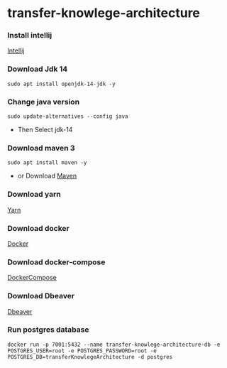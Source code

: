 # transfer-knowlege-architecture

### Install intellij

[Intellij](https://www.jetbrains.com/pt-br/idea/download)

### Download Jdk 14

```sudo apt install openjdk-14-jdk -y```

### Change java version

```sudo update-alternatives --config java```
- Then Select jdk-14

### Download maven 3

```sudo apt install maven -y```
- or Download [Maven](https://maven.apache.org/download.cgi)

### Download yarn 

[Yarn](https://classic.yarnpkg.com/en/docs/install)

### Download docker

[Docker](https://docs.docker.com/engine/install/)

### Download docker-compose

[DockerCompose](https://docs.docker.com/compose/install/)

### Download Dbeaver

[Dbeaver](https://dbeaver.io/download/)

### Run postgres database

```docker run -p 7001:5432 --name transfer-knowlege-architecture-db -e POSTGRES_USER=root -e POSTGRES_PASSWORD=root -e POSTGRES_DB=transferKnowlegeArchitecture -d postgres```